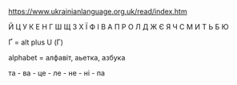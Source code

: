 https://www.ukrainianlanguage.org.uk/read/index.htm

Й Ц У К Е Н Г Ш Щ З Х Ї
Ф І В А П Р О Л Д Ж Є
Я Ч С М И Т Ь Б Ю

Ґ = alt plus U (Г)

alphabet = алфавіт, аьетка, азбука

та - 
ва - 
це - 
ле - 
не - 
ні - 
па